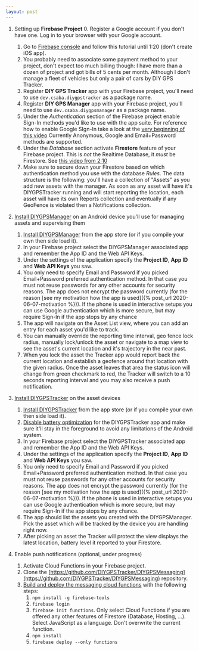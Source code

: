 ```yaml
---
layout: post
---
```


1. Setting up **Firebase Project**
   0. Register a Google account if you don't have one. Log in to your browser with your Google account.
   1. Go to [Firebase console](https://console.firebase.google.com/) and follow this tutorial until 1:20 (don't create iOS app).
   2. You probably need to associate some payment method to your project, don't expect too much billing though: I have more than a dozen of project and got bills of 5 cents per month. Although I don't manage a fleet of vehicles but only a pair of cars by DIY GPS Tracker.
   3. Register **DIY GPS Tracker** app with your Firebase project, you'll need to use `dev.csaba.diygpstracker` as a package name.
   4. Register **DIY GPS Manager** app with your Firebase project, you'll need to use `dev.csaba.diygpsmanager` as a package name.
   5. Under the _Authentication_ section of the Firebase project enable Sign-In methods you'd like to use with the app suite. For reference how to enable Google SIgn-In take a look at the [very beginning of this video](https://www.youtube.com/watch?v=UpAqd-cX9j4) Currently Anonymous, Google and Email+Password methods are supported.
   6. Under the _Database_ section activate **Firestore** feature of your Firebase project. This is _not_ the Realtime Database, it _must_ be Firestore. See [this video from 2:10](https://youtu.be/UFLvSp4Mh9k&t=130)
   7. Make sure to secure down your Firestore based on which authentication method you use with the database *Rules*. The data structure is the following: you'll have a collection of "Assets" as you add new assets with the manager. As soon as any asset will have it's DIYGPSTracker running and will start reporting the location, each asset will have its own Reports collection and eventually if any GeoFence is violated then a Notifications collection.

2. [Install DIYGPSManager](https://play.google.com/store/apps/details?id=dev.csaba.diygpsmanager) on an Android device you'll use for managing assets and supervising them
   1. [Install DIYGPSManager](https://play.google.com/store/apps/details?id=dev.csaba.diygpsmanager) from the app store (or if you compile your own then side load it).
   2. In your Firebase project select the DIYGPSManager associated app and remember the App ID and the Web API Keys.
   3. Under the settings of the application specify the **Project ID**, **App ID** and **Web API Keys** you saw.
   4. You only need to specify Email and Password if you picked Email+Password preferred authentication method. In that case you must not reuse passwords for any other accounts for security reasons. The app does not encrypt the password currently (for the reason [see my motivation how the app is used]({% post_url 2020-06-07-motivation %})). If the phone is used in interactive setups you can use Google authentication which is more secure, but may require Sign-In if the app stops by any chance
   5. The app will navigate on the Asset List view, where you can add an entry for each asset you'd like to track.
   6. You can manually override the reporting time interval, geo fence lock radius, manually lock/unlock the asset or navigate to a map view to see the asset's current location and it's trajectory in the near past.
   7. When you lock the asset the Tracker app would report back the current location and establish a geofence around that location with the given radius. Once the asset leaves that area the status icon will change from green checkmark to red, the Tracker will switch to a 10 seconds reporting interval and you may also receive a push notification.

3. [Install DIYGPSTracker](https://play.google.com/store/apps/details?id=dev.csaba.diygpstracker) on the asset devices
   1. [Install DIYGPSTracker](https://play.google.com/store/apps/details?id=dev.csaba.diygpstracker) from the app store (or if you compile your own then side load it).
   2. [Disable battery optimization](https://www.androidpolice.com/2019/07/11/how-to-disable-battery-optimization-for-google-photos-and-other-system-apps-on-oneplus-devices/) for the DIYGPSTracker app and make sure it'll stay in the foreground to avoid any limitations of the Android system.
   3. In your Firebase project select the DIYGPSTracker associated app and remember the App ID and the Web API Keys.
   4. Under the settings of the application specify the **Project ID**, **App ID** and **Web API Keys** you saw.
   5. You only need to specify Email and Password if you picked Email+Password preferred authentication method. In that case you must not reuse passwords for any other accounts for security reasons. The app does not encrypt the password currently (for the reason [see my motivation how the app is used]({% post_url 2020-06-07-motivation %})). If the phone is used in interactive setups you can use Google authentication which is more secure, but may require Sign-In if the app stops by any chance.
   6. The app should list the assets you created with the DIYGPSManager. Pick the asset which will be tracked by the device you are handling right now.
   7. After picking an asset the Tracker will protect the view displays the latest location, battery level it reported to your Firestore.

4. Enable push notifications (optional, under progress)
   1. Activate Cloud Functions in your Firebase project.
   2. Clone the [https://github.com/DIYGPSTracker/DIYGPSMessaging](https://github.com/DIYGPSTracker/DIYGPSMessaging) repository.
   3. [Build and deploy the messaging cloud functions](https://firebase.google.com/docs/functions/get-started) with the following steps:
      1. `npm install -g firebase-tools`
      2. `firebase login`
      3. `firebase init functions`. Only select Cloud Functions if you are offered any other features of Firestore (Database, Hosting, ...). Select JavaScript as a language. Don't overwrite the current function.
      4. `npm install`
      5. `firebase deploy --only functions`
